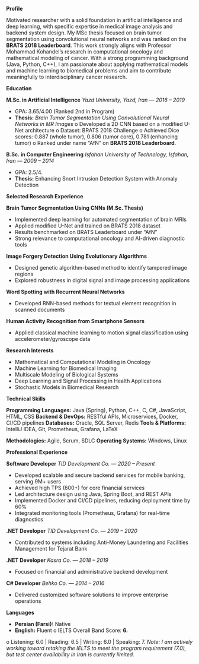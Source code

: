 **Profile**

Motivated researcher with a solid foundation in artificial intelligence and deep learning, with
specific expertise in medical image analysis and backend system design. My MSc thesis focused
on brain tumor segmentation using convolutional neural networks and was ranked on the
**BRATS 2018 Leaderboard**. This work strongly aligns with Professor Mohammad Kohandel’s
research in computational oncology and mathematical modeling of cancer. With a strong
programming background (Java, Python, C++), I am passionate about applying mathematical
models and machine learning to biomedical problems and aim to contribute meaningfully to
interdisciplinary cancer research.

**Education**

**M.Sc. in Artificial Intelligence**
_Yazd University, Yazd, Iran_ — _2016 – 2019_

- GPA: 3.65/4.00 (Ranked 2nd in Program)
- **Thesis:** _Brain Tumor Segmentation Using Convolutional Neural Networks in MR Images_
    o Developed a 2D CNN based on a modified U-Net architecture
    o Dataset: BRATS 2018 Challenge
    o Achieved Dice scores: 0.887 (whole tumor), 0.806 (tumor core), 0.781 (enhancing
       tumor)
    o Ranked under name “AfN” on **BRATS 2018 Leaderboard**.

**B.Sc. in Computer Engineering**
_Isfahan University of Technology, Isfahan, Iran_ — _2009 – 2014_

- GPA: 2.5/4.
- **Thesis:** Enhancing Snort Intrusion Detection System with Anomaly Detection


**Selected Research Experience**

**Brain Tumor Segmentation Using CNNs (M.Sc. Thesis)**

- Implemented deep learning for automated segmentation of brain MRIs
- Applied modified U-Net and trained on BRATS 2018 dataset
- Results benchmarked on BRATS Leaderboard under “AfN”
- Strong relevance to computational oncology and AI-driven diagnostic tools

**Image Forgery Detection Using Evolutionary Algorithms**

- Designed genetic algorithm-based method to identify tampered image regions
- Explored robustness in digital signal and image processing applications

**Word Spotting with Recurrent Neural Networks**

- Developed RNN-based methods for textual element recognition in scanned documents

**Human Activity Recognition from Smartphone Sensors**

- Applied classical machine learning to motion signal classification using
    accelerometer/gyroscope data

**Research Interests**

- Mathematical and Computational Modeling in Oncology
- Machine Learning for Biomedical Imaging
- Multiscale Modeling of Biological Systems
- Deep Learning and Signal Processing in Health Applications
- Stochastic Models in Biomedical Research

**Technical Skills**

**Programming Languages:** Java (Spring), Python, C++, C, C#, JavaScript, HTML, CSS
**Backend & DevOps:** RESTful APIs, Microservices, Docker, CI/CD pipelines
**Databases:** Oracle, SQL Server, Redis
**Tools & Platforms:** IntelliJ IDEA, Git, Prometheus, Grafana, LaTeX


**Methodologies:** Agile, Scrum, SDLC
**Operating Systems:** Windows, Linux

**Professional Experience**

**Software Developer**
_TID Development Co._ — _2020 – Present_

- Developed scalable and secure backend services for mobile banking, serving 9M+ users
- Achieved high TPS (600+) for core financial services
- Led architecture design using Java, Spring Boot, and REST APIs
- Implemented Docker and CI/CD pipelines, reducing deployment time by 60%
- Integrated monitoring tools (Prometheus, Grafana) for real-time diagnostics

**.NET Developer**
_TID Development Co._ — _2019 – 2020_

- Contributed to systems including Anti-Money Laundering and Facilities Management for
    Tejarat Bank

**.NET Developer**
_Kasra Co._ — _2018 – 2019_

- Focused on financial and administrative backend development

**C# Developer**
_Behko Co._ — _2014 – 2016_

- Delivered customized software solutions to improve enterprise operations

**Languages**

- **Persian (Farsi):** Native
- **English:** Fluent
    o IELTS Overall Band Score: **6.**


o Listening: 6.0 | Reading: 6.5 | Writing: 6.0 | Speaking: 7.
_Note: I am actively working toward retaking the IELTS to meet the program
requirement (7.0), but test center availability in Iran is currently limited._


